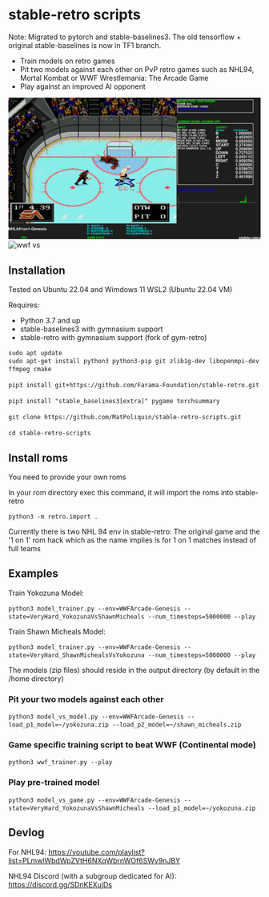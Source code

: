 # stable-retro scripts

Note: Migrated to pytorch and stable-baselines3. The old tensorflow + original stable-baselines is now in TF1 branch.

* Train models on retro games
* Pit two models against each other on PvP retro games such as NHL94, Mortal Kombat or WWF Wrestlemania: The Arcade Game
* Play against an improved AI opponent


![screenshot 01](./screenshot01.png)
![wwf vs](./vs_screenshot.png)

## Installation

Tested on Ubuntu 22.04 and Wimdows 11 WSL2 (Ubuntu 22.04 VM)

Requires:
*   Python 3.7 and up
*   stable-baselines3 with gymnasium support
*   stable-retro with gymnasium support (fork of gym-retro)

```
sudo apt update
sudo apt-get install python3 python3-pip git zlib1g-dev libopenmpi-dev ffmpeg cmake

pip3 install git+https://github.com/Farama-Foundation/stable-retro.git

pip3 install "stable_baselines3[extra]" pygame torchsummary

git clone https://github.com/MatPoliquin/stable-retro-scripts.git

cd stable-retro-scripts
```

## Install roms
You need to provide your own roms

In your rom directory exec this command, it will import the roms into stable-retro
```
python3 -m retro.import .
```

Currently there is two NHL 94 env in stable-retro: The original game and the '1 on 1' rom hack which as the name implies is for 1 on 1 matches instead of full teams

## Examples

Train Yokozuna Model:
```
python3 model_trainer.py --env=WWFArcade-Genesis --state=VeryHard_YokozunaVsShawnMicheals --num_timesteps=5000000 --play
```

Train Shawn Micheals Model:
```
python3 model_trainer.py --env=WWFArcade-Genesis --state=VeryHard_ShawnMichealsVsYokozuna --num_timesteps=5000000 --play
```

The models (zip files) should reside in the output directory (by default in the /home directory)


### Pit your two models against each other
```
python3 model_vs_model.py --env=WWFArcade-Genesis --load_p1_model=~/yokozuna.zip --load_p2_model=~/shawn_micheals.zip
```

### Game specific training script to beat WWF (Continental mode)
```
python3 wwf_trainer.py --play
```


### Play pre-trained model
```
python3 model_vs_game.py --env=WWFArcade-Genesis --state=VeryHard_YokozunaVsShawnMicheals --load_p1_model=~/yokozuna.zip
```


## Devlog

For NHL94:
https://youtube.com/playlist?list=PLmwlWbdWpZVtH6NXqWbrnWOf6SWv9nJBY

NHL94 Discord (with a subgroup dedicated for AI):
https://discord.gg/SDnKEXujDs
